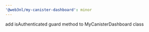 ```yaml
---
'@web3nl/my-canister-dashboard': minor
---
```


add isAuthenticated guard method to MyCanisterDashboard class
